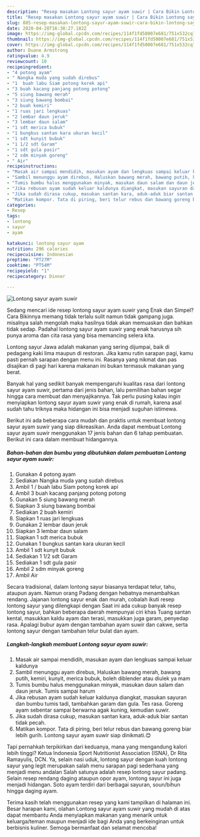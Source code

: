 ```yaml
---
description: "Resep masakan Lontong sayur ayam suwir | Cara Bikin Lontong sayur ayam suwir Yang Sedap"
title: "Resep masakan Lontong sayur ayam suwir | Cara Bikin Lontong sayur ayam suwir Yang Sedap"
slug: 885-resep-masakan-lontong-sayur-ayam-suwir-cara-bikin-lontong-sayur-ayam-suwir-yang-sedap
date: 2020-04-28T16:38:27.182Z
image: https://img-global.cpcdn.com/recipes/114f1fd50007e681/751x532cq70/lontong-sayur-ayam-suwir-foto-resep-utama.jpg
thumbnail: https://img-global.cpcdn.com/recipes/114f1fd50007e681/751x532cq70/lontong-sayur-ayam-suwir-foto-resep-utama.jpg
cover: https://img-global.cpcdn.com/recipes/114f1fd50007e681/751x532cq70/lontong-sayur-ayam-suwir-foto-resep-utama.jpg
author: Duane Armstrong
ratingvalue: 4.9
reviewcount: 10
recipeingredient:
- "4 potong ayam"
- " Nangka muda yang sudah direbus"
- "1  buah labu Siam potong korek api"
- "3 buah kacang panjang potong potong"
- "5 siung bawang merah"
- "3 siung bawang bombai"
- "2 buah kemiri"
- "1 ruas jari lengkuas"
- "2 lembar daun jeruk"
- "3 lembar daun salam"
- "1 sdt merica bubuk"
- "1 bungkus santan kara ukuran kecil"
- "1 sdt kunyit bubuk"
- "1 1/2 sdt Garam"
- "1 sdt gula pasir"
- "2 sdm minyak goreng"
- " Air"
recipeinstructions:
- "Masak air sampai mendidih, masukan ayam dan lengkuas sampai keluar kaldunya"
- "Sambil menunggu ayam direbus, Haluskan bawang merah, bawang putih, kemiri, kunyit, merica bubuk, boleh diblender atau diulek ya mam"
- "Tumis bumbu halus menggunakan minyak, masukan daun salam dan daun jeruk. Tumis sampai harum"
- "Jika rebusan ayam sudah keluar kaldunya diangkat, masukan sayuran dan bumbu tumis tadi, tambahkan garam dan gula. Tes rasa. Goreng ayam sebentar sampai berwarna agak kuning, kemudian suwir."
- "Jika sudah dirasa cukup, masukan santan kara, aduk-aduk biar santan tidak pecah."
- "Matikan kompor. Tata di piring, beri telur rebus dan bawang goreng biar lebih gurih. Lontong sayur ayam suwir siap dinikmati.😊"
categories:
- Resep
tags:
- lontong
- sayur
- ayam

katakunci: lontong sayur ayam 
nutrition: 296 calories
recipecuisine: Indonesian
preptime: "PT27M"
cooktime: "PT54M"
recipeyield: "1"
recipecategory: Dinner

---
```



![Lontong sayur ayam suwir](https://img-global.cpcdn.com/recipes/114f1fd50007e681/751x532cq70/lontong-sayur-ayam-suwir-foto-resep-utama.jpg)

Sedang mencari ide resep lontong sayur ayam suwir yang Enak dan Simpel? Cara Bikinnya memang tidak terlalu sulit namun tidak gampang juga. misalnya salah mengolah maka hasilnya tidak akan memuaskan dan bahkan tidak sedap. Padahal lontong sayur ayam suwir yang enak harusnya sih punya aroma dan cita rasa yang bisa memancing selera kita.

Lontong sayur Jawa adalah makanan yang sering dijumpai, baik di pedagang kaki lima maupun di restoran. Jika kamu rutin sarapan pagi, kamu pasti pernah sarapan dengan menu ini. Rasanya yang nikmat dan pas disajikan di pagi hari karena makanan ini bukan termasuk makanan yang berat.

Banyak hal yang sedikit banyak mempengaruhi kualitas rasa dari lontong sayur ayam suwir, pertama dari jenis bahan, lalu pemilihan bahan segar hingga cara membuat dan menyajikannya. Tak perlu pusing kalau ingin menyiapkan lontong sayur ayam suwir yang enak di rumah, karena asal sudah tahu triknya maka hidangan ini bisa menjadi suguhan istimewa.


Berikut ini ada beberapa cara mudah dan praktis untuk membuat lontong sayur ayam suwir yang siap dikreasikan. Anda dapat membuat Lontong sayur ayam suwir menggunakan 17 jenis bahan dan 6 tahap pembuatan. Berikut ini cara dalam membuat hidangannya.

<!--inarticleads1-->

##### Bahan-bahan dan bumbu yang dibutuhkan dalam pembuatan Lontong sayur ayam suwir:

1. Gunakan 4 potong ayam
1. Sediakan  Nangka muda yang sudah direbus
1. Ambil 1 / buah labu Siam potong korek api
1. Ambil 3 buah kacang panjang potong potong
1. Gunakan 5 siung bawang merah
1. Siapkan 3 siung bawang bombai
1. Sediakan 2 buah kemiri
1. Siapkan 1 ruas jari lengkuas
1. Gunakan 2 lembar daun jeruk
1. Siapkan 3 lembar daun salam
1. Siapkan 1 sdt merica bubuk
1. Gunakan 1 bungkus santan kara ukuran kecil
1. Ambil 1 sdt kunyit bubuk
1. Sediakan 1 1/2 sdt Garam
1. Sediakan 1 sdt gula pasir
1. Ambil 2 sdm minyak goreng
1. Ambil  Air


Secara tradisional, dalam lontong sayur biasanya terdapat telur, tahu, ataupun ayam. Namun orang Padang dengan hebatnya menambahkan rendang. Jajanan lontong sayur enak dan murah, cobalah ikuti resep lontong sayur yang dilengkapi dengan Saat ini ada cukup banyak resep lontong sayur, bahkan beberapa daerah mempunyai ciri khas Tuang santan kental, masukkan kaldu ayam dan terasi, masukkan juga garam, penyedap rasa. Apalagi bubur ayam dengan tambahan ayam suwir dan cakwe, serta lontong sayur dengan tambahan telur bulat dan ayam. 

<!--inarticleads2-->

##### Langkah-langkah membuat Lontong sayur ayam suwir:

1. Masak air sampai mendidih, masukan ayam dan lengkuas sampai keluar kaldunya
1. Sambil menunggu ayam direbus, Haluskan bawang merah, bawang putih, kemiri, kunyit, merica bubuk, boleh diblender atau diulek ya mam
1. Tumis bumbu halus menggunakan minyak, masukan daun salam dan daun jeruk. Tumis sampai harum
1. Jika rebusan ayam sudah keluar kaldunya diangkat, masukan sayuran dan bumbu tumis tadi, tambahkan garam dan gula. Tes rasa. Goreng ayam sebentar sampai berwarna agak kuning, kemudian suwir.
1. Jika sudah dirasa cukup, masukan santan kara, aduk-aduk biar santan tidak pecah.
1. Matikan kompor. Tata di piring, beri telur rebus dan bawang goreng biar lebih gurih. Lontong sayur ayam suwir siap dinikmati.😊


Tapi pernahkah terpikirkan dari keduanya, mana yang mengandung kalori lebih tinggi? Ketua Indonesia Sport Nutritionist Association (ISNA), Dr Rita Ramayulis, DCN. Ya, selain nasi uduk, lontong sayur dengan kuah lontong sayur yang legit merupakan salah menu sarapan pagi sederhana yang menjadi menu andalan Salah satunya adalah resep lontong sayur padang. Selain resep rendang daging ataupun opor ayam, lontong sayur ini juga menjadi hidangan. Soto ayam terdiri dari berbagai sayuran, soun/bihun hingga daging ayam. 

Terima kasih telah menggunakan resep yang kami tampilkan di halaman ini. Besar harapan kami, olahan Lontong sayur ayam suwir yang mudah di atas dapat membantu Anda menyiapkan makanan yang menarik untuk keluarga/teman maupun menjadi ide bagi Anda yang berkeinginan untuk berbisnis kuliner. Semoga bermanfaat dan selamat mencoba!
